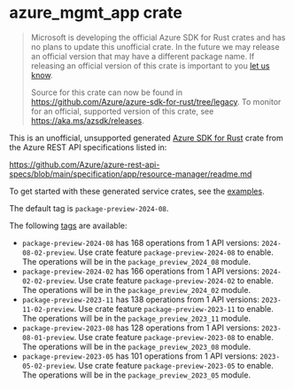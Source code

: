 # azure_mgmt_app crate

> Microsoft is developing the official Azure SDK for Rust crates and has no plans to update this unofficial crate.
> In the future we may release an official version that may have a different package name.
> If releasing an official version of this crate is important to you [let us know](https://github.com/Azure/azure-sdk-for-rust/issues/new/choose).
>
> Source for this crate can now be found in <https://github.com/Azure/azure-sdk-for-rust/tree/legacy>.
> To monitor for an official, supported version of this crate, see <https://aka.ms/azsdk/releases>.

This is an unofficial, unsupported generated [Azure SDK for Rust](https://github.com/Azure/azure-sdk-for-rust/tree/legacy) crate from the Azure REST API specifications listed in:

https://github.com/Azure/azure-rest-api-specs/blob/main/specification/app/resource-manager/readme.md

To get started with these generated service crates, see the [examples](https://github.com/Azure/azure-sdk-for-rust/blob/legacy/services/README.md#examples).

The default tag is `package-preview-2024-08`.

The following [tags](https://github.com/Azure/azure-sdk-for-rust/blob/legacy/services/tags.md) are available:

- `package-preview-2024-08` has 168 operations from 1 API versions: `2024-08-02-preview`. Use crate feature `package-preview-2024-08` to enable. The operations will be in the `package_preview_2024_08` module.
- `package-preview-2024-02` has 166 operations from 1 API versions: `2024-02-02-preview`. Use crate feature `package-preview-2024-02` to enable. The operations will be in the `package_preview_2024_02` module.
- `package-preview-2023-11` has 138 operations from 1 API versions: `2023-11-02-preview`. Use crate feature `package-preview-2023-11` to enable. The operations will be in the `package_preview_2023_11` module.
- `package-preview-2023-08` has 128 operations from 1 API versions: `2023-08-01-preview`. Use crate feature `package-preview-2023-08` to enable. The operations will be in the `package_preview_2023_08` module.
- `package-preview-2023-05` has 101 operations from 1 API versions: `2023-05-02-preview`. Use crate feature `package-preview-2023-05` to enable. The operations will be in the `package_preview_2023_05` module.